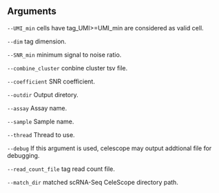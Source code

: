 

## Arguments
`--UMI_min` cells have tag_UMI>=UMI_min are considered as valid cell.

`--dim` tag dimension.

`--SNR_min` minimum signal to noise ratio.

`--combine_cluster` conbine cluster tsv file.

`--coefficient` SNR coefficient.

`--outdir` Output diretory.

`--assay` Assay name.

`--sample` Sample name.

`--thread` Thread to use.

`--debug` If this argument is used, celescope may output addtional file for debugging.

`--read_count_file` tag read count file.

`--match_dir` matched scRNA-Seq CeleScope directory path.

